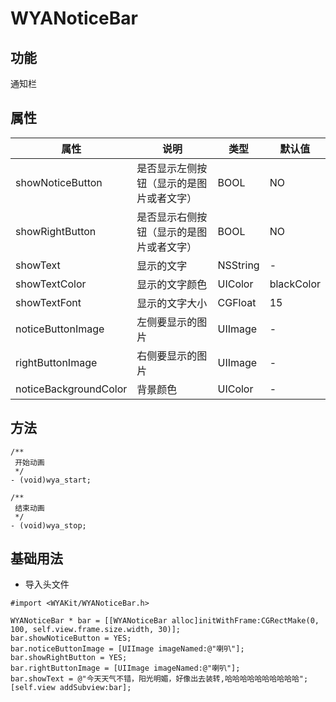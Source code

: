 # WYANoticeBar

## 功能

通知栏

## 属性

属性 | 说明 | 类型 | 默认值
---|---|---|---
showNoticeButton|是否显示左侧按钮（显示的是图片或者文字）|BOOL|NO
showRightButton|是否显示右侧按钮（显示的是图片或者文字）|BOOL|NO
showText|显示的文字|NSString|-
showTextColor|显示的文字颜色|UIColor|blackColor
showTextFont|显示的文字大小|CGFloat|15
noticeButtonImage|左侧要显示的图片|UIImage|-
rightButtonImage|右侧要显示的图片|UIImage|-
noticeBackgroundColor|背景颜色|UIColor|-

## 方法

```Object-C
/**
 开始动画
 */
- (void)wya_start;

/**
 结束动画
 */
- (void)wya_stop;
```

## 基础用法

* 导入头文件

```
#import <WYAKit/WYANoticeBar.h>
```
```object-C
WYANoticeBar * bar = [[WYANoticeBar alloc]initWithFrame:CGRectMake(0, 100, self.view.frame.size.width, 30)];
bar.showNoticeButton = YES;
bar.noticeButtonImage = [UIImage imageNamed:@"喇叭"];
bar.showRightButton = YES;
bar.rightButtonImage = [UIImage imageNamed:@"喇叭"];
bar.showText = @"今天天气不错，阳光明媚，好像出去装转,哈哈哈哈哈哈哈哈哈哈";
[self.view addSubview:bar];
```


